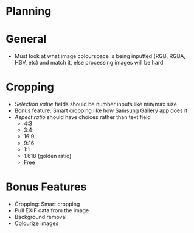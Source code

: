 # Planning

# General
- Must look at what image colourspace is being inputted (RGB, RGBA, HSV, etc)
and match it, else processing images will be hard

# Cropping
- *Selection value* fields should be number inputs like min/max size
- Bonus feature: Smart cropping like how Samsung Gallery app does it
- *Aspect ratio* should have choices rather than text field
    - 4:3
    - 3:4
    - 16:9
    - 9:16
    - 1:1
    - 1.618 (golden ratio)
    - Free

# Bonus Features
- Cropping: Smart cropping
- Pull EXIF data from the image
- Background removal 
- Colourize images
